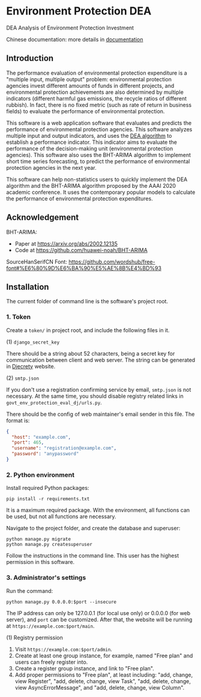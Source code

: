 # Environment Protection DEA
 DEA Analysis of Environment Protection Investment

Chinese documentation: more details in 
[documentation](./doc/基于数据包络分析的环境保护支出绩效评价软件-说明书.docx)

## Introduction

The performance evaluation of environmental protection expenditure is a 
"multiple input, multiple output" problem: environmental protection agencies 
invest different amounts of funds in different projects, and environmental 
protection achievements are also determined by multiple indicators 
(different harmful gas emissions, the recycle ratios of different rubbish). 
In fact, there is no fixed metric (such as rate of return in business 
fields) to evaluate the performance of environmental protection.

This software is a web application software that evaluates and predicts the 
performance of environmental protection agencies. This software analyzes 
multiple input and output indicators, and uses the 
[DEA algorithm](https://en.wikipedia.org/wiki/Data_envelopment_analysis) to 
establish a performance indicator. This indicator aims to evaluate the 
performance of the decision-making unit (environmental protection agencies). 
This software also uses the BHT-ARIMA algorithm to implement short time 
series forecasting, to predict the performance of environmental protection 
agencies in the next year.

This software can help non-statistics users to quickly implement the DEA 
algorithm and the BHT-ARIMA algorithm proposed by the AAAI 2020 academic 
conference. It uses the contemporary popular models to calculate the 
performance of environmental protection expenditures.

## Acknowledgement

BHT-ARIMA: 
- Paper at https://arxiv.org/abs/2002.12135
- Code at https://github.com/huawei-noah/BHT-ARIMA

SourceHanSerifCN Font: https://github.com/wordshub/free-font#%E6%80%9D%E6%BA%90%E5%AE%8B%E4%BD%93

## Installation

The current folder of command line is the software's project root.

### 1. Token

Create a `token/` in project root, and include the following files in it.

(1) `django_secret_key`

There should be a string about 52 characters, being a secret key for 
communication between client and web server. The string can be generated in
[Djecrety](https://djecrety.ir/) website.

(2) `smtp.json`

If you don't use a registration confirming service by email, `smtp.json` is 
not necessary. At the same time, you should disable registry related links in
`govt_env_protection_eval_dj/urls.py`.

There should be the config of web maintainer's email sender in this file. 
The format is:

```json
{
  "host": "example.com",
  "port": 465,
  "username": "registration@example.com",
  "password": "anypassword"
}
```

### 2. Python environment

Install required Python packages:

```
pip install -r requirements.txt
```

It is a maximum required package. With the environment, all functions can be 
used, but not all functions are necessary.

Navigate to the project folder, and create the database and superuser:

```
python manage.py migrate
python manage.py createsuperuser
```

Follow the instructions in the command line. This user has the highest 
permission in this software.

### 3. Administrator's settings

Run the command: 

```
python manage.py 0.0.0.0:$port --insecure
```

The IP address can only be 127.0.0.1 (for local use only) or 0.0.0.0 (for web 
server), and `port` can be customized. After that, the website will be running
at `https://example.com:$port/main`.

(1) Registry permission

1. Visit `https://example.com:$port/admin`. 
2. Create at least one group instance, for example, named "Free plan" and
   users can freely register into.
3. Create a register group instance, and link to "Free plan".
4. Add proper permissions to "Free plan", at least including:
   "add, change, view Register", "add, delete, change, view Task", 
   "add, delete, change, view AsyncErrorMessage", and
   "add, delete, change, view Column".